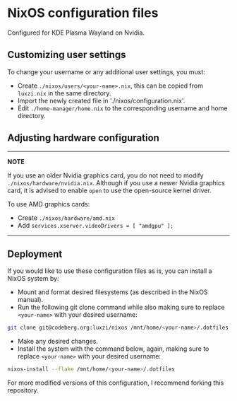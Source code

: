 # NixOS configuration files

Configured for KDE Plasma Wayland on Nvidia.

## Customizing user settings

To change your username or any additional user settings, you must:

- Create `./nixos/users/<your-name>.nix`, this can be copied from `luxzi.nix` in the same directory.
- Import the newly created file in './nixos/configuration.nix'.
- Edit `./home-manager/home.nix` to the corresponding username and home directory.

## Adjusting hardware configuration

---

**NOTE**

If you use an older Nvidia graphics card, you do not need to modify `./nixos/hardware/nvidia.nix`.
Although if you use a newer Nvidia graphics card, it is advised to enable `open` to use the open-source kernel driver.

To use AMD graphics cards:

- Create `./nixos/hardware/amd.nix`
- Add `services.xserver.videoDrivers = [ "amdgpu" ];`

---

## Deployment

If you would like to use these configuration files as is, you can install a NixOS system by:

- Mount and format desired filesystems (as described in the NixOS manual).
- Run the following git clone command while also making sure to replace `<your-name>` with your desired username:
``` sh
git clone git@codeberg.org:luxzi/nixos /mnt/home/<your-name>/.dotfiles
```
- Make any desired changes.
- Install the system with the command below, again, making sure to replace `<your-name>` with your desired username:
``` sh
nixos-install --flake /mnt/home/<your-name>/.dotfiles
```

For more modified versions of this configuration, I recommend forking this repository.

